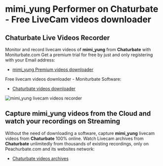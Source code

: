 # mimi_yung Performer on Chaturbate - Free LiveCam videos downloader

## Chaturbate Live Videos Recorder

Monitor and record livecam videos of **mimi_yung** from **Chaturbate** with Moniturbate.com
Get a premium trial for free by just and only registering with your Email address:
* [mimi_yung Premium videos downloader](https://moniturbate.com/request-demo-licence-key.html)

Free livecam videos downloader - Moniturbate Software:
* [Chaturbate videos downloader](https://moniturbate.com/moniturbate-download-software.html)

![mimi_yung livecam videos recorder](https://peachurnet.com/templates/moniturbate-software.png)


## Capture mimi_yung videos from the Cloud and watch your recordings on Streaming

Without the need of downloading a software, capture **mimi_yung** livecam videos from **Chaturbate** 100% online.
Watch Livecam archives from **Chaturbate** unlimitedly from thousands of existing recordings, only on Peachurbate.com and its websites network:
* [Chaturbate videos archives](https://peachurnet.com/)